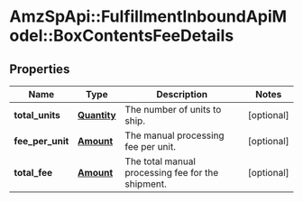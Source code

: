 # AmzSpApi::FulfillmentInboundApiModel::BoxContentsFeeDetails

## Properties
Name | Type | Description | Notes
------------ | ------------- | ------------- | -------------
**total_units** | [**Quantity**](Quantity.md) | The number of units to ship. | [optional] 
**fee_per_unit** | [**Amount**](Amount.md) | The manual processing fee per unit. | [optional] 
**total_fee** | [**Amount**](Amount.md) | The total manual processing fee for the shipment. | [optional] 


